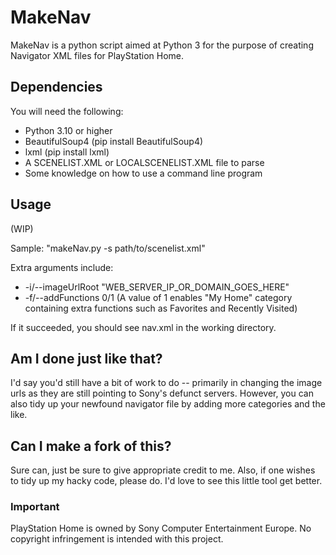 # MakeNav
MakeNav is a python script aimed at Python 3 for the purpose of creating Navigator XML files for PlayStation Home.

## Dependencies
You will need the following:
- Python 3.10 or higher
- BeautifulSoup4 (pip install BeautifulSoup4)
- lxml (pip install lxml)
- A SCENELIST.XML or LOCALSCENELIST.XML file to parse
- Some knowledge on how to use a command line program

## Usage
(WIP)

Sample: "makeNav.py -s path/to/scenelist.xml"

Extra arguments include:
- -i/--imageUrlRoot "WEB_SERVER_IP_OR_DOMAIN_GOES_HERE"
- -f/--addFunctions 0/1 (A value of 1 enables "My Home" category containing extra functions such as Favorites and Recently Visited)

If it succeeded, you should see nav.xml in the working directory.

## Am I done just like that?
I'd say you'd still have a bit of work to do -- primarily in changing the image urls as they are still pointing to Sony's defunct servers. However, you can also tidy up your newfound navigator file by adding more categories and the like.

## Can I make a fork of this?
Sure can, just be sure to give appropriate credit to me. Also, if one wishes to tidy up my hacky code, please do. I'd love to see this little tool get better.

### Important
PlayStation Home is owned by Sony Computer Entertainment Europe. No copyright infringement is intended with this project.
